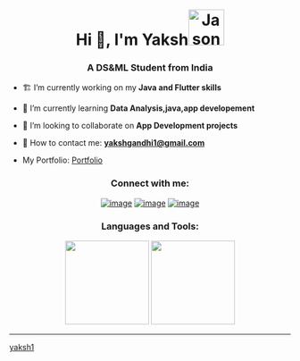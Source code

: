 <h1 align="center">Hi 👋, I'm Yaksh<a href="https://emoji.gg/emoji/4017-jason-knife"><img src="https://cdn3.emoji.gg/emojis/4017-jason-knife.png" width="64px" height="64px" alt="Jason_knife"></a></h1>
<h3 align="center">A DS&ML Student from India</h3>

- 🏗️ I’m currently working on my **Java and Flutter skills**

- 🌱 I’m currently learning **Data Analysis,java,app developement**

- 👯 I’m looking to collaborate on **App Development projects**

- 📧 How to contact me: **yakshgandhi1@gmail.com**

- My Portfolio: [Portfolio](https://yakshgandhi-porfolio.web.app/)


<h3 align="center">Connect with me:</h3>
<div align="center">

[![image](https://img.shields.io/badge/LinkedIn-0077B5?style=for-the-badge&logo=linkedin&logoColor=white)](https://www.linkedin.com/in/yaksh-gandhi-698852223/)
[![image](https://img.shields.io/badge/Instagram-E4405F?style=for-the-badge&logo=instagram&logoColor=white)](https://www.instagram.com/_yaksh.g_/)
[![image](https://img.shields.io/badge/Gmail-D14836?style=for-the-badge&logo=gmail&logoColor=white)](mailto:produtor.yakshgandhi1@gmail.com)
  
</div>

<h3 align="center">Languages and Tools:</h3>


<p align= "center">
  <img height= "150" src="https://github-readme-stats.vercel.app/api?username=yaksh1&theme=react&show_icons=true&include_all_commits=true" />
  <img height= "150" src="https://github-readme-stats.vercel.app/api/top-langs/?username=yaksh1&theme=react&layout=compact" />
</p>

------

[yaksh1](https://github.com/yaksh1)

<!---
yaksh1/yaksh1 is a ✨ special ✨ repository because its `README.md` (this file) appears on your GitHub profile.
You can click the Preview link to take a look at your changes.
--->

